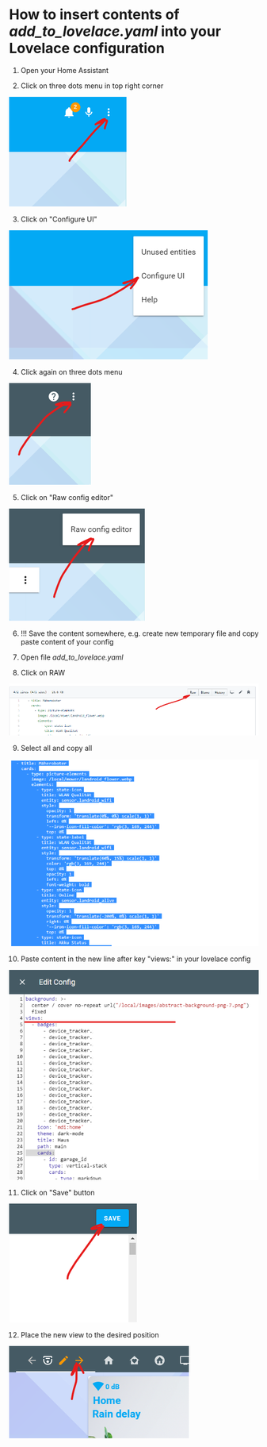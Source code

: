 # How to insert contents of _add_to_lovelace.yaml_ into your Lovelace configuration

1. Open your Home Assistant

2. Click on three dots menu in top right corner

![Landroid](ha1.png)

3. Click on "Configure UI"

![Landroid](ha2.png)

4. Click again on three dots menu

![Landroid](ha3.png)

5. Click on "Raw config editor"

![Landroid](ha4.png)

6. !!! Save the content somewhere, e.g. create new temporary file and copy paste content of your config

7. Open file _add_to_lovelace.yaml_

8. Click on RAW

![Landroid](git1.png)

9. Select all and copy all

![Landroid](git2.png)


10. Paste content in the new line after key "views:" in your lovelace config

![Landroid](ha5_.png)

11. Click on "Save" button

![Landroid](ha6.png)

12. Place the new view to the desired position

![Landroid](ha8.png)
